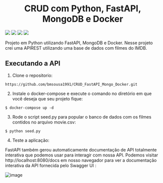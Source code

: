 <h1 align='center'> CRUD com Python, FastAPI, MongoDB e Docker </h1>

<img src="https://img.shields.io/badge/Python-14354C?style=for-the-badge&logo=python&logoColor=white"/> <img src="https://img.shields.io/badge/fastapi-109989?style=for-the-badge&logo=FASTAPI&logoColor=white"/> <img src="https://img.shields.io/badge/MongoDB-4EA94B?style=for-the-badge&logo=mongodb&logoColor=white"/> <img src="https://img.shields.io/badge/docker-%230db7ed.svg?style=for-the-badge&logo=docker&logoColor=white"/>

Projeto em Python utilizando FastAPI, MongoDB e Docker. Nesse projeto crei uma APIREST utilizando uma base de dados com filmes do IMDB.

## Executando a API

1. Clone o repositorio:

```
https://github.com/bmsousa1991/CRUD_FastAPI_Mongo_Docker.git
```

2. Instale o docker-compose e execute o comando no diretório em que você deseja que seu projeto fique:

```
$ docker-compose up -d
```

3. Rode o script seed.py para popular o banco de dados com os filmes contidos no arquivo movie.csv:
   
```
$ python seed.py
```

4. Teste a aplicação:

FastAPI também gerou automaticamente documentação de API totalmente interativa que podemos usar para interagir com nossa API. Podemos visitar http://localhost:8080/docs em nosso navegador para ver a documentação interativa da API fornecida pelo Swagger UI :

![image](https://github.com/bmsousa1991/CRUD_FastAPI_Mongo_Docker/assets/151109415/35a43cdd-c1d2-429a-ac1a-3eb0aa8bc4a6)






